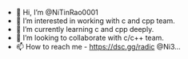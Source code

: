 - 👋 Hi, I’m @NiTinRao0001
- 👀 I’m interested in working with c and cpp team.
- 🌱 I’m currently learning c and cpp deeply.
- 💞️ I’m looking to collaborate with c/c++ team.
- 📫 How to reach me - https://dsc.gg/radic @Ni3...

<!---
NiTinRao0001/NiTinRao0001 is a ✨ special ✨ repository because its `README.md` (this file) appears on your GitHub profile.
You can click the Preview link to take a look at your changes.
--->
